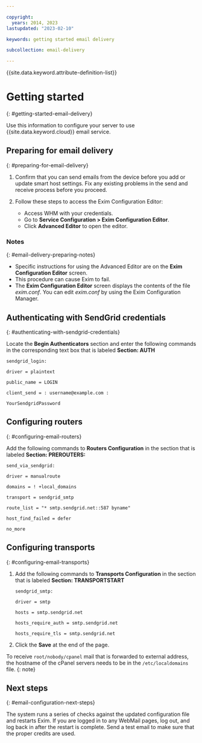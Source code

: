 ```yaml
---

copyright:
  years: 2014, 2023
lastupdated: "2023-02-10"

keywords: getting started email delivery

subcollection: email-delivery

---
```


{{site.data.keyword.attribute-definition-list}}

# Getting started
{: #getting-started-email-delivery}

Use this information to configure your server to use {{site.data.keyword.cloud}} email service.

## Preparing for email delivery
{: #preparing-for-email-delivery}

1. Confirm that you can send emails from the device before you add or update smart host settings. Fix any existing problems in the send and receive process before you proceed.
2. Follow these steps to access the Exim Configuration Editor:

   * Access WHM with your credentials.
   * Go to **Service Configuration > Exim Configuration Editor**.
   * Click **Advanced Editor** to open the editor.

### Notes
{: #email-delivery-preparing-notes}

* Specific instructions for using the Advanced Editor are on the **Exim Configuration Editor** screen.
* This procedure can cause Exim to fail.
* The **Exim Configuration Editor** screen displays the contents of the file _exim.conf_. You can edit _exim.conf_ by using the Exim Configuration Manager.

## Authenticating with SendGrid credentials
{: #authenticating-with-sendgrid-credentials}

Locate the **Begin Authenticators** section and enter the following commands in the corresponding text box that is labeled **Section: AUTH**

   `sendgrid_login:`

   `driver = plaintext`

   `public_name = LOGIN`

   `client_send = : username@example.com :`

   `YourSendgridPassword`

## Configuring routers
{: #configuring-email-routers}

Add the following commands to **Routers Configuration** in the section that is labeled **Section: PREROUTERS:**

   `send_via_sendgrid:`

   `driver = manualroute`

   `domains = ! +local_domains`

   `transport = sendgrid_smtp`

   `route_list = "* smtp.sendgrid.net::587 byname"`

   `host_find_failed = defer`

   `no_more`

## Configuring transports
{: #configuring-email-transports}

1. Add the following commands to **Transports Configuration** in the section that is labeled **Section: TRANSPORTSTART**

   `sendgrid_smtp:`

   `driver = smtp`

   `hosts = smtp.sendgrid.net`

   `hosts_require_auth = smtp.sendgrid.net`

   `hosts_require_tls = smtp.sendgrid.net`

2. Click the **Save** at the end of the page.

To receive `root/nobody/cpanel` mail that is forwarded to external address, the hostname of the cPanel servers needs to be in the `/etc/localdomains` file.
{: note}

## Next steps
{: #email-configuration-next-steps}

The system runs a series of checks against the updated configuration file and restarts Exim. If you are logged in to any WebMail pages, log out, and log back in after the restart is complete. Send a test email to make sure that the proper credits are used.
